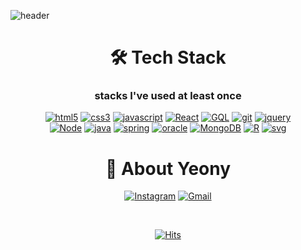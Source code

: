 
![header](https://capsule-render.vercel.app/api?&type=waving&color=timeAuto&height=200&text=It&acute;s&nbsp;Yeony&nbsp;Here!&animation=twinkling&fontSize=55&fontAlignY=40&rotate=0)
<div align="center">
 <h1>🛠 Tech Stack</h1>
  <h3>stacks I've used at least once</h3>

[![html5](https://img.shields.io/badge/html5-E34F26?style=flat-square&logo=html5&logoColor=white)](https://spec.whatwg.org/)&nbsp;[![css3](https://img.shields.io/badge/CSS3-1572B6?style=flat-square&logo=css3&logoColor=white)](https://developer.mozilla.org/en-US/docs/Web/CSS)&nbsp;[![javascript](https://img.shields.io/badge/Javascript-F7DF1E?style=flat-square&logo=Javascript&logoColor=white)](https://www.javascript.com/)&nbsp;[![React](https://img.shields.io/badge/React-61DAFB?style=flat-square&logo=React&logoColor=white)](https://reactjs.org/)&nbsp;[![GQL](https://img.shields.io/badge/GraphQL-311C87?style=flat-square&logo=graphql&logoColor=white)](https://graphql.org/)&nbsp;[![git](https://img.shields.io/badge/git-F05032?style=flat-square&logo=git&logoColor=white)](https://git-scm.com/)&nbsp;[![jquery](https://img.shields.io/badge/jquery-0769AD?style=flat-square&logo=jquery&logoColor=white)](https://jquery.com/)<br>
[![Node](https://img.shields.io/badge/Node.js-339933?style=flat-square&logo=node-dot-js&logoColor=white)](https://nodejs.org/ko/)&nbsp;[![java](https://img.shields.io/badge/Java-007396?style=flat-square&logo=java&logoColor=white)](https://www.java.com/ko/)&nbsp;[![spring](https://img.shields.io/badge/Spring-6DB33F?style=flat-square&logo=spring&logoColor=white)](https://spring.io/)&nbsp;[![oracle](https://img.shields.io/badge/oracle-F80000?style=flat-square&logo=oracle&logoColor=white)](https://www.oracle.com/database/)&nbsp;[![MongoDB](https://img.shields.io/badge/MongoDB-47A248?style=flat-square&logo=MongoDB&logoColor=white)](https://www.mongodb.com/)&nbsp;[![R](https://img.shields.io/badge/R-276DC3?style=flat-square&logo=R&logoColor=white)](https://www.r-project.org/)&nbsp;[![svg](https://img.shields.io/badge/svg-FFB13B?style=flat-square&logo=svg&logoColor=white)](https://developer.mozilla.org/en-US/docs/Web/SVG)


<h1> 📌 About Yeony </h1>


[![Instagram](https://img.shields.io/badge/Instagram-E4405F?style=flat-square&logo=instagram&logoColor=white)](https://www.instagram.com/naa._.yeon9/)&nbsp;[![Gmail](https://img.shields.io/badge/Gmail-EA4335?style=flat-square&logo=Gmail&logoColor=white)](ny.yeony.kim@google.com)

<br>

[![Hits](https://hits.seeyoufarm.com/api/count/incr/badge.svg?url=https%3A%2F%2Fgithub.com%2FYeony99&count_bg=%23249232&title_bg=%23000&icon=&icon_color=%23E7E7E7&title=hits&edge_flat=true)](https://hits.seeyoufarm.com)

</div>
